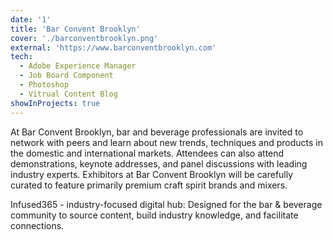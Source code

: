 ```yaml
---
date: '1'
title: 'Bar Convent Brooklyn'
cover: './barconventbrooklyn.png'
external: 'https://www.barconventbrooklyn.com'
tech:
  - Adobe Experience Manager
  - Job Board Component
  - Photoshop
  - Vitrual Content Blog
showInProjects: true
---
```


At Bar Convent Brooklyn, bar and beverage professionals are invited to network with peers and learn about new trends, techniques and products in the domestic and international markets. Attendees can also attend demonstrations, keynote addresses, and panel discussions with leading industry experts. Exhibitors at Bar Convent Brooklyn will be carefully curated to feature primarily premium craft spirit brands and mixers.

Infused365 - industry-focused digital hub: Designed for the bar & beverage community to source content, build industry knowledge, and facilitate connections.
